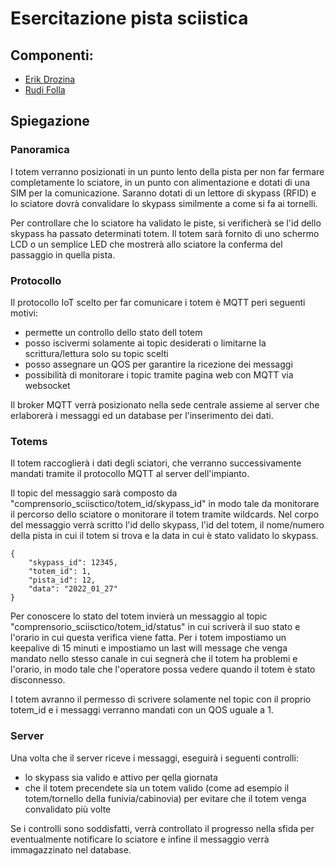 # Esercitazione pista sciistica

## Componenti:

- [Erik Drozina](https://github.com/erikdrozina)
- [Rudi Folla](https://github.com/FollaRudi)

## Spiegazione

### Panoramica

I totem verranno posizionati in un punto lento della pista per non far fermare completamente lo sciatore, in un punto con alimentazione e dotati di una SIM per la comunicazione. Saranno dotati di un lettore di skypass (RFID) e lo sciatore dovrà convalidare lo skypass similmente a come si fa ai tornelli.

Per controllare che lo sciatore ha validato le piste, si verificherà se l'id dello skypass ha passato determinati totem.
Il totem sarà fornito di uno schermo LCD o un semplice LED che mostrerà allo sciatore la conferma del passaggio in quella pista.

### Protocollo

Il protocollo IoT scelto per far comunicare i totem è MQTT peri seguenti motivi:

- permette un controllo dello stato dell totem
- posso iscivermi solamente ai topic desiderati o limitarne la scrittura/lettura solo su topic scelti
- posso assegnare un QOS per garantire la ricezione dei messaggi
- possibilità di monitorare i topic tramite pagina web con MQTT via websocket

Il broker MQTT verrà posizionato nella sede centrale assieme al server che erlaborerà i messaggi ed un database per l'inserimento dei dati.

### Totems

Il totem raccoglierà i dati degli sciatori, che verranno successivamente mandati tramite il protocollo MQTT al server dell'impianto.

Il topic del messaggio sarà composto da "comprensorio_sciisctico/totem_id/skypass_id" in modo tale da monitorare il percorso dello sciatore o monitorare il totem tramite wildcards.
Nel corpo del messaggio verrà scritto l'id dello skypass, l'id del totem, il nome/numero della pista in cui il totem si trova e la data in cui è stato validato lo skypass.

```
{
    "skypass_id": 12345,
    "totem_id": 1,
    "pista_id": 12,
    "data": "2022_01_27"
}
```

Per conoscere lo stato del totem invierà un messaggio al topic "comprensorio_sciisctico/totem_id/status" in cui scriverà il suo stato e l'orario in cui questa verifica viene fatta.
Per i totem impostiamo un keepalive di 15 minuti e impostiamo un last will message che venga mandato nello stesso canale in cui segnerà che il totem ha problemi e l'orario, in modo tale che l'operatore possa vedere quando il totem è stato disconnesso.

I totem avranno il permesso di scrivere solamente nel topic con il proprio totem_id e i messaggi verranno mandati con un QOS uguale a 1.

### Server

Una volta che il server riceve i messaggi, eseguirà i seguenti controlli:

- lo skypass sia valido e attivo per qella giornata
- che il totem precendete sia un totem valido (come ad esempio il totem/tornello della funivia/cabinovia) per evitare che il totem venga convalidato più volte

Se i controlli sono soddisfatti, verrà controllato il progresso nella sfida per eventualmente notificare lo sciatore e infine il messaggio verrà immagazzinato nel database.

